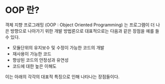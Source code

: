 # OOP 란?

객체 지향 프로그래밍 (OOP : Object Oriented Programming) 는 프로그램이 더 나은 방향으로 나아가기 위한 개발 방법론으로 대표적으로는 다음과 같은 장점을 예를 들수 있다.

* 모듈단위의 유지보수 및 수정이 가능한 코드의 개발
* 재사용이 가능한 코드
* 향상된 코드의 안정성과 유연성
* 코드에 대한 높은 이해도

이는 아래의 각각의 대표적 특징으로 인해 나타나는 장점들이다.
